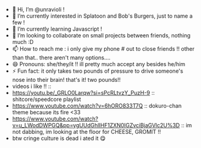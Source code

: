 - 👋 Hi, I’m @unravioli ! 
- 👀 I’m currently interested in Splatoon and Bob's Burgers, just to name a few !
- 🌱 I’m currently learning Javascript !
- 💞️ I’m looking to collaborate on small projects between friends, nothing much :D
- 📫 How to reach me : i only give my phone # out to close friends !! other than that.. there aren't many options....
- 😄 Pronouns: she/they/it !! ill pretty much accept any besides he/him
- ⚡ Fun fact: it only takes two pounds of pressure to drive someone's nose into their brain! that's it! two pounds!!
- videos i like !! ::
- https://youtu.be/_GRLO0Larqw?si=sPcRLtvzY_PuzH-9 :: shitcore/speedcore playlist
- https://www.youtube.com/watch?v=6hORO833T7Q :: dokuro-chan theme because its fire <33
- https://www.youtube.com/watch?v=u_LWodDWPGQ&pp=ygUUdGhlIHF1ZXN0IGZvciBjaGVlc2U%3D :: im not dabbing, im looking at the floor for CHEESE, GROMIT !!
- btw cringe culture is dead i ated it 😋
